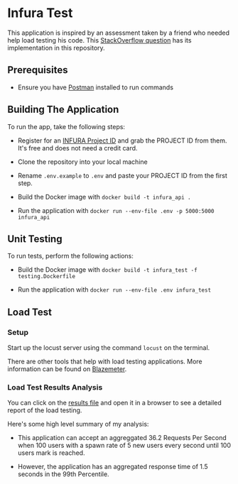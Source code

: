# Infura Test

This application is inspired by an assessment taken by a friend who needed help load testing his code. This [StackOverflow question](https://stackoverflow.com/questions/46893226/performance-load-and-stress-testing-in-django) has its implementation in this repository.

## Prerequisites

* Ensure you have [Postman](https://www.postman.com/downloads/) installed to run commands

## Building The Application

To run the app, take the following steps:

* Register for an [INFURA Project ID](https://infura.io/register) and grab the PROJECT ID from them. It's free and does not need a credit card.

* Clone the repository into your local machine

* Rename `.env.example` to `.env` and paste your PROJECT ID from the first step.

* Build the Docker image with `docker build -t infura_api .`

* Run the application with `docker run --env-file .env -p 5000:5000 infura_api`

## Unit Testing

To run tests, perform the following actions:

* Build the Docker image with `docker build -t infura_test -f testing.Dockerfile`

* Run the application with `docker run --env-file .env infura_test`

## Load Test

### Setup

Start up the locust server using the command `locust` on the terminal.

There are other tools that help with load testing applications. More information can be found on [Blazemeter](https://www.blazemeter.com/blog/open-source-load-testing-tools-which-one-should-you-use).

### Load Test Results Analysis

You can click on the [results file](results/load_test.html) and open it in a browser to see a detailed report of the load testing.

Here's some high level summary of my analysis:

* This application can accept an aggreggated 36.2 Requests Per Second when 100 users with a spawn rate of 5 new users every second until 100 users mark is reached.

* However, the application has an aggregated response time of 1.5 seconds in the 99th Percentile.
